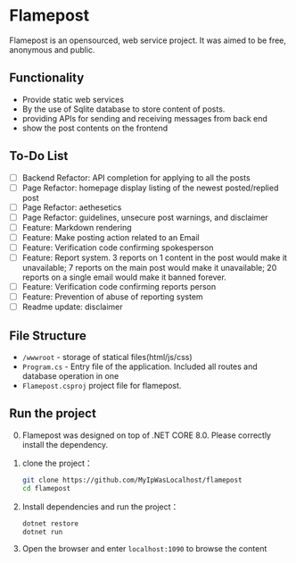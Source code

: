 # Flamepost

Flamepost is an opensourced, web service project. It was aimed to be free, anonymous and public.

## Functionality

- Provide static web services
- By the use of Sqlite database to store content of posts.
- providing APIs for sending and receiving messages from back end
- show the post contents on the frontend

## To-Do List
- [ ] Backend Refactor: API completion for applying to all the posts
- [ ] Page Refactor: homepage display listing of the newest posted/replied post
- [ ] Page Refactor: aethesetics
- [ ] Page Refactor: guidelines, unsecure post warnings, and disclaimer
- [ ] Feature: Markdown rendering
- [ ] Feature: Make posting action related to an Email
- [ ] Feature: Verification code confirming spokesperson
- [ ] Feature: Report system. 3 reports on 1 content in the post would make it unavailable; 7 reports on the main post would make it unavailable; 20 reports on a single email would make it banned forever.
- [ ] Feature: Verification code confirming reports person
- [ ] Feature: Prevention of abuse of reporting system
- [ ] Readme update: disclaimer

## File Structure

- `/wwwroot` - storage of statical files(html/js/css)
- `Program.cs` - Entry file of the application. Included all routes and database operation in one
- `Flamepost.csproj` project file for flamepost.

## Run the project
0. Flamepost was designed on top of .NET CORE 8.0. Please correctly install the dependency.
1. clone the project：
    ```sh
    git clone https://github.com/MyIpWasLocalhost/flamepost
    cd flamepost
    ```

2. Install dependencies and run the project：
    ```sh
    dotnet restore
    dotnet run
    ```

3. Open the browser and enter `localhost:1090` to browse the content

